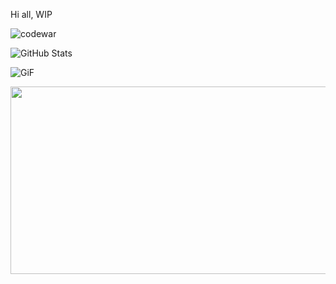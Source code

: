 Hi all,
WIP



![codewar](https://www.codewars.com/users/rrobert-lab/badges/large)


![GitHub Stats](https://github-readme-stats.vercel.app/api?username=rrobert-lab&theme=maroongold)



![GiF](https://media.giphy.com/media/jCulJrHvHJmHcWiuET/giphy-downsized.gif)

<div align="center">
  <img src="https://media.giphy.com/media/jCulJrHvHJmHcWiuET/giphy-downsized.gif" width="600" height="300"/>
</div>


